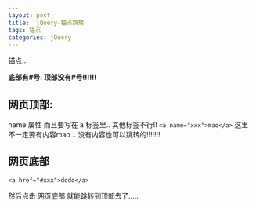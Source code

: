 ```yaml
---
layout: post
title:  jQuery-锚点跳转
tags: 锚点
categories: jQuery
---
```


锚点… 

**底部有#号. 顶部没有#号!!!!!!**


## 网页顶部:
name 属性   而且要写在 a 标签里.. 其他标签不行!!
`<a name="xxx">mao</a>`
这里不一定要有内容mao ..  没有内容也可以跳转的!!!!!!! 

## 网页底部
`<a href="#xxx">dddd</a>`





然后点击 网页底部  就能跳转到顶部去了.....